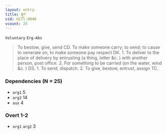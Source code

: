 ```yaml
---
layout: entry
title: སྐུར་
vid: Hill:0046
vcount: 25
---
```

`Voluntary` `Erg-Abs`
> To bestow, give, send CD\.
To make someone carry; to send; to cause to venerate on, to make someone pay respect DK\.
1\.
 To deliver to the place of delivery by entrusting (a thing, letter &c\.
) with another person, post office\.
 2\.
 For something to be carried (on the water, wind &c\.
) DS\.
1\.
 To send, dispatch\.
 2\.
 To give, bestow, entrust, assign TC\.

### Dependencies (N = 25)
* `arg1` 5
* `arg2` 14
* `aux` 4


### Overt 1-2
* `arg1` `arg2` 3
